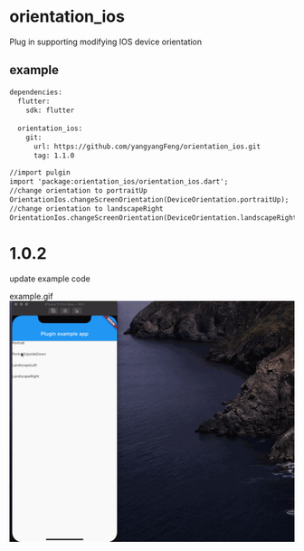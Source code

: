 # orientation_ios

Plug in supporting modifying IOS device orientation

## example
```
dependencies:
  flutter:
    sdk: flutter

  orientation_ios:
    git:
      url: https://github.com/yangyangFeng/orientation_ios.git
      tag: 1.1.0
```

```
//import pulgin
import 'package:orientation_ios/orientation_ios.dart';
//change orientation to portraitUp
OrientationIos.changeScreenOrientation(DeviceOrientation.portraitUp);
//change orientation to landscapeRight
OrientationIos.changeScreenOrientation(DeviceOrientation.landscapeRight);
```

# 1.0.2

update example code

example.gif![image](https://github.com/yangyangFeng/imageResource/blob/master/orientation_ios.gif)
